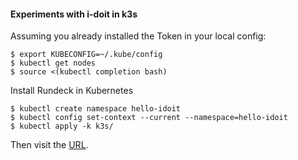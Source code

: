 #### Experiments with i-doit in k3s

Assuming you already installed the Token in your local config:

    $ export KUBECONFIG=~/.kube/config
    $ kubectl get nodes
    $ source <(kubectl completion bash)

Install Rundeck in Kubernetes

    $ kubectl create namespace hello-idoit
    $ kubectl config set-context --current --namespace=hello-idoit
    $ kubectl apply -k k3s/

Then visit the [URL](https://idoit.localhost).

